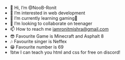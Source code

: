 - 👋 Hi, I’m @NooB-Ronit
- 👀 I’m interested in web development
- 🌱 I’m currently learning gaming🤣
- 💞️ I’m looking to collaborate on teenager
- 📫 How to reach me iamronitmishra@gmail.com
- 😎 Favourite Game is Minecraft and Asphalt 8
- 🎶 Favourite singer is Neffex
- 😁 Favourite number is 69
- !btw I can teach you html and css for free on discord!
